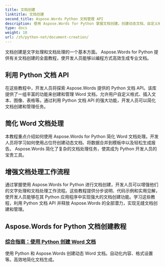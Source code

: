 ```yaml
---
title: 文档创建
linktitle: 文档创建
second_title: Aspose.Words Python 文档管理 API
description: 使用 Aspose.Words for Python 掌握文档创建。创建动态文档、自定义格式并简化 Word 文档处理。
type: docs
weight: 10
url: /zh/python-net/document-creation/
---
```


文档创建是文字处理和文档处理的一个基本方面。 Aspose.Words for Python 提供有关文档创建的全面教程，使开发人员能够以编程方式高效生成专业文档。

## 利用 Python 文档 API

在这些教程中，开发人员将探索 Aspose.Words 提供的 Python 文档 API。该库提供了一组丰富的功能来创建和管理 Word 文档，允许用户自定义格式、插入文本、图像、表格等。通过利用 Python 文档 API 的强大功能，开发人员可以简化文档创建和管理任务。

## 简化 Word 文档处理

本教程重点介绍如何使用 Aspose.Words for Python 简化 Word 文档处理。开发人员将学习如何使用占位符创建动态文档、将数据合并到模板中以及轻松生成报告。 Aspose.Words 简化了复杂的文档处理任务，使其成为 Python 开发人员的宝贵工具。

## 增强文档处理工作流程

通过掌握使用 Aspose.Words for Python 进行文档创建，开发人员可以增强他们的文字处理和文档处理工作流程。这些教程提供分步说明、代码示例和实用见解，使开发人员能够在其 Python 应用程序中实现强大的文档创建功能。学习这些教程，利用 Python 文档 API 并释放 Aspose.Words 的全部潜力，实现无缝文档创建和管理。

## Aspose.Words for Python 文档创建教程
### [综合指南：使用 Python 创建 Word 文档](./creating-word-documents-using-python/)
使用 Python 和 Aspose.Words 创建动态 Word 文档。自动化内容、格式设置等。高效地简化文档生成。